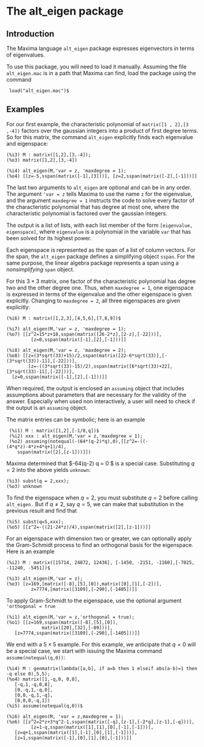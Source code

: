# The alt_eigen package

## Introduction

The Maxima language `alt_eigen` package expresses eigenvectors in terms of eigenvalues.

To use this package, you will need to load it manually. Assuming the file
`alt_eigen.mac` is in a path that Maxima can find, load the package using the command

~~~
 load("alt_eigen.mac")$
~~~

## Examples

For our first example, the characteristic polynomial of `matrix([1 , 2],[3 ,-4])` factors over the gaussian integers into a product of first degree terms. So for this matrix, the command `alt_eigen` explicitly finds each eigenvalue and eigenspace:

~~~
(%i3) M : matrix([1,2],[3,-4]);
(%o3) matrix([1,2],[3,-4])

(%i4) alt_eigen(M,'var = z, 'maxdegree = 1);
(%o4) [[z=-5,sspan(matrix([-1],[3]))], [z=2,sspan(matrix([-2],[-1]))]]
~~~

The last two arguments to `alt_eigen` are optional and can be in any order.
The argument `'var = z` tells Maxima to use the name `z` for the eigenvalue, and the argument `maxdegree = 1` instructs the code to solve every factor of the characteristic polynomial that has degree at most one, where the characteristic polynomial is factored over the gaussian integers.

The output is a list of lists, with each list member of the form `[eigenvalue, eigenspace]`, where `eigenvalue` is a polynomial in the variable `var` that has been solved for its highest power.

Each eigenspace is represented as the span of a list of column vectors.
For the span, the `alt_eigen` package defines a simplifying object `sspan`.
For the same purpose, the linear algebra package represents a span using a _nonsimplifying_ `span` object.

For this $3 \times 3$ matrix, one factor of the characteristic polynomial has degree two and the other degree one. Thus, when `maxdegree = 1`, one eigenspace is expressed
in terms of the eigenvalue and the other eigenspace is given explicitly. Changing
to `maxdegree = 2`, all three eigenspaces are given explicitly:

~~~
(%i6) M : matrix([1,2,3],[4,5,6],[7,8,9])$

(%i7) alt_eigen(M,'var = z, 'maxdegree = 1);
(%o7) [[z^2=15*z+18,sspan(matrix([26-2*z],[2-z],[-22]))], 
         [z=0,sspan(matrix([-1],[2],[-1]))]]

(%i8) alt_eigen(M,'var = z, 'maxdegree = 2);
(%o8) [[z=(3*sqrt(33)+15)/2,sspan(matrix([22-6*sqrt(33)],[-(3*sqrt(33))-11],[-22]))],  
        [z=-((3*sqrt(33)-15)/2),sspan(matrix([6*sqrt(33)+22],[3*sqrt(33)-11],[-22]))],
  [z=0,sspan(matrix([-1],[2],[-1]))]]
~~~

When required, the output is enclosed an `assuming` object that includes assumptions about parameters that are necessary for the validity of the answer. Especially when
used non interactively, a user will need to check if the output is an `assuming` object.

 The matrix entries can be symbolic; here is an example

~~~  
 (%i1) M : matrix([1,2],[-1/8,q])$
 (%i2) xxx : alt_eigen(M,'var = z,'maxdegree = 1);
 (%o2) assuming(notequal(-(64*(q-2)*q),0),[[z^2=-((-(4*q*z)-4*z+4*q+1)/4),
    sspan(matrix([2],[z-1]))]])
 ~~~

 Maxima determined that $-64(q-2) q = 0 $ is a special case. Substituting $q=2$
 into the above yields `unknown`:

 ~~~
(%i3) subst(q = 2,xxx);
(%o3) unknown
 ~~~

 To find the eigenspace when $q = 2$, you must substitute $q = 2$ before calling `alt_eigen.` But if $q \neq 2$, say $q = 5$, we can make that substitution in the previous result and find that

 ~~~
(%i5) subst(q=5,xxx);
(%o5) [[z^2=-((21-24*z)/4),sspan(matrix([2],[z-1]))]]
 ~~~

For an eigenspace with dimension two or greater, we can optionally apply the
Gram-Schmidt process to find an orthogonal basis for the eigenspace. Here is
an example

~~~
(%i2) M : matrix([15714, 24872, 12436], [-1450, -2151, -1160],[-7025, -11240, -5451])$

(%i3) alt_eigen(M,'var = z);
(%o3) [z=169,[matrix([-8],[5],[0]),matrix([0],[1],[-2])],
         z=7774,[matrix([3109],[-290],[-1405])]]
~~~

To apply Gram-Schmidt to the eigenspace, use the optional argument
`'orthogonal = true`

~~~
(%i1) alt_eigen(M,'var = z,'orthogonal = true);
(%o1) [[z=169,sspan(matrix([-8],[5],[0]),
             matrix([20],[32],[-89]))],
   [z=7774,sspan(matrix([3109],[-290],[-1405]))]]
~~~

We end with a $5\times 5$ example. For this example, we anticipate that
$q = 0$ will be a special case, we start with issuing the Maxima command
`assume(notequal(q,0))`:

~~~
(%i4) M : genmatrix(lambda([a,b], if a=b then 1 elseif abs(a-b)=1 then -q else 0),5,5);
(%o4) matrix([1,-q,0, 0,0],
   [-q,1,-q,0,0],
   [0,-q,1,-q,0],
   [0,0,-q,1,-q],
   [0,0,0,-q,1])
(%i5) assume(notequal(q,0))$

(%i6) alt_eigen(M, 'var = z,maxdegree = 1);
(%o6) [[z^2=2*z+3*q^2-1,sspan(matrix([-q],[z-1],[-2*q],[z-1],[-q]))],
         [z=1-q,sspan(matrix([1],[1],[0],[-1],[-1]))],
   [z=q+1,sspan(matrix([1],[-1],[0],[1],[-1]))],
   [z=1,sspan(matrix([-1],[0],[1],[0],[-1]))]]
~~~
